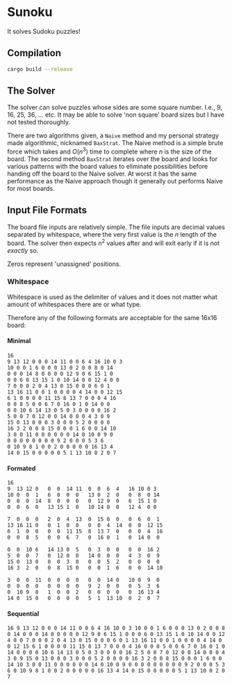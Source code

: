 # Sunoku

It solves Sudoku puzzles!

## Compilation

```bash
cargo build --release
```

## The Solver

The solver can solve puzzles whose sides are some square number. I.e., 9, 16, 25, 36, ... etc. It may be able to solve 'non square' board sizes but I have not tested thoroughly.

There are two algorithms given, a `Naive` method and my personal strategy made algorithmic, nicknamed `BaxStrat`. The Naive method is a simple brute force which takes and $O(n^3)$ time to complete where $n$ is the size of the board. The second method `BaxStrat` iterates over the board and looks for various patterns with the board values to eliminate possibilities before handing off the board to the Naive solver. At worst it has the same performance as the Naive approach though it generally out performs Naive for most boards.

## Input File Formats

The board file inputs are relatively simple. The file inputs are decimal values separated by whitespace, where the very first value is the $n$ length of the board. The solver then expects $n^2$ values after and will exit early if it is not *exactly* so.

Zeros represent 'unassigned' positions.

### Whitespace

Whitespace is used as the delimiter of values and it does not matter what amount of whitespaces there are or what type.

Therefore any of the following formats are acceptable for the same 16x16 board:

#### Minimal

```text
16
9 13 12 0 0 0 14 11 0 0 6 4 16 10 0 3
10 0 0 1 6 0 0 0 13 0 2 0 0 8 0 14
0 0 0 14 8 0 0 0 0 12 9 0 6 15 1 0
0 0 6 0 13 15 1 0 10 14 0 0 12 4 0 0
7 0 0 0 2 0 4 13 0 15 0 0 0 6 0 1
13 16 11 0 0 1 0 0 0 0 4 14 0 0 12 15
6 1 0 0 0 0 11 15 8 13 7 0 0 0 4 16
0 0 8 5 0 0 6 7 0 16 0 1 0 14 0 0
0 0 10 6 14 13 0 5 0 3 0 0 0 0 16 2
5 0 0 7 0 12 0 0 14 0 0 0 4 3 0 9
15 0 13 0 0 0 3 0 0 0 5 2 0 0 0 0
16 3 2 0 0 8 15 0 0 0 1 6 0 0 14 10
3 0 0 11 0 0 0 0 0 0 14 0 10 0 9 0
0 0 0 0 0 0 0 0 9 2 0 0 0 5 3 6
0 10 9 8 1 0 0 2 0 0 0 0 0 16 13 4
14 0 15 0 0 0 0 0 5 1 13 10 0 2 0 7
```

#### Formated

```text
16
9  13 12 0   0  0  14 11  0  0  6  4   16 10 0 3
10 0  0  1   6  0  0  0   13 0  2  0   0  8  0 14
0  0  0  14  8  0  0  0   0  12 9  0   6  15 1 0
0  0  6  0   13 15 1  0   10 14 0  0   12 4  0 0

7  0  0  0   2  0  4  13  0  15 0  0   0  6  0  1
13 16 11 0   0  1  0  0   0  0  4  14  0  0  12 15
6  1  0  0   0  0  11 15  8  13 7  0   0  0  4  16
0  0  8  5   0  0  6  7   0  16 0  1   0  14 0  0

0  0  10 6   14 13 0  5   0  3  0  0   0  0  16 2
5  0  0  7   0  12 0  0   14 0  0  0   4  3  0  9
15 0  13 0   0  0  3  0   0  0  5  2   0  0  0  0
16 3  2  0   0  8  15 0   0  0  1  6   0  0  14 10

3  0  0  11  0  0  0  0   0  0  14 0   10 0  9  0
0  0  0  0   0  0  0  0   9  2  0  0   0  5  3  6
0  10 9  8   1  0  0  2   0  0  0  0   0  16 13 4
14 0  15 0   0  0  0  0   5  1  13 10  0  2  0  7
```

#### Sequential

```text
16 9 13 12 0 0 0 14 11 0 0 6 4 16 10 0 3 10 0 0 1 6 0 0 0 13 0 2 0 0 8 0 14 0 0 0 14 8 0 0 0 0 12 9 0 6 15 1 0 0 0 6 0 13 15 1 0 10 14 0 0 12 4 0 0 7 0 0 0 2 0 4 13 0 15 0 0 0 6 0 1 13 16 11 0 0 1 0 0 0 0 4 14 0 0 12 15 6 1 0 0 0 0 11 15 8 13 7 0 0 0 4 16 0 0 8 5 0 0 6 7 0 16 0 1 0 14 0 0 0 0 10 6 14 13 0 5 0 3 0 0 0 0 16 2 5 0 0 7 0 12 0 0 14 0 0 0 4 3 0 9 15 0 13 0 0 0 3 0 0 0 5 2 0 0 0 0 16 3 2 0 0 8 15 0 0 0 1 6 0 0 14 10 3 0 0 11 0 0 0 0 0 0 14 0 10 0 9 0 0 0 0 0 0 0 0 0 9 2 0 0 0 5 3 6 0 10 9 8 1 0 0 2 0 0 0 0 0 16 13 4 14 0 15 0 0 0 0 0 5 1 13 10 0 2 0 7
```

